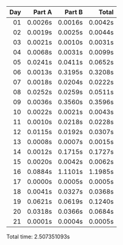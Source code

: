 | Day |  Part A |  Part B |   Total |
|---:|--------:|--------:|--------:|
| 01 | 0.0026s | 0.0016s | 0.0042s |
| 02 | 0.0019s | 0.0025s | 0.0044s |
| 03 | 0.0021s | 0.0010s | 0.0031s |
| 04 | 0.0068s | 0.0031s | 0.0099s |
| 05 | 0.0241s | 0.0411s | 0.0652s |
| 06 | 0.0013s | 0.3195s | 0.3208s |
| 07 | 0.0018s | 0.0204s | 0.0222s |
| 08 | 0.0252s | 0.0259s | 0.0511s |
| 09 | 0.0036s | 0.3560s | 0.3596s |
| 10 | 0.0022s | 0.0021s | 0.0043s |
| 11 | 0.0010s | 0.0218s | 0.0228s |
| 12 | 0.0115s | 0.0192s | 0.0307s |
| 13 | 0.0008s | 0.0007s | 0.0015s |
| 14 | 0.0012s | 0.1715s | 0.1727s |
| 15 | 0.0020s | 0.0042s | 0.0062s |
| 16 | 0.0884s | 1.1101s | 1.1985s |
| 17 | 0.0000s | 0.0005s | 0.0005s |
| 18 | 0.0041s | 0.0327s | 0.0368s |
| 19 | 0.0621s | 0.0619s | 0.1240s |
| 20 | 0.0318s | 0.0366s | 0.0684s |
| 21 | 0.0001s | 0.0004s | 0.0005s |


Total time: 2.507351093s
